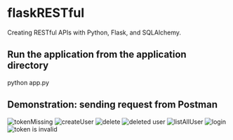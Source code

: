 # flaskRESTful
Creating RESTful APIs with Python, Flask, and SQLAlchemy.
## Run the application from the application directory 
python app.py 

## Demonstration: sending request from Postman
![tokenMissing](https://user-images.githubusercontent.com/34127747/60705087-81ee2980-9f06-11e9-9124-094f26b61184.PNG)
![createUser](https://user-images.githubusercontent.com/34127747/60705088-8286c000-9f06-11e9-8318-cc895c179aa3.PNG)
![delete](https://user-images.githubusercontent.com/34127747/60705090-8286c000-9f06-11e9-89f8-bf05dec662ce.PNG)
![deleted user](https://user-images.githubusercontent.com/34127747/60705091-8286c000-9f06-11e9-92eb-33d7946d24dc.PNG)
![listAllUser](https://user-images.githubusercontent.com/34127747/60705092-831f5680-9f06-11e9-9a98-c2e0e3417323.PNG)
![login](https://user-images.githubusercontent.com/34127747/60705093-831f5680-9f06-11e9-96ae-145c5f88b92a.PNG)
![token is invalid](https://user-images.githubusercontent.com/34127747/60705095-831f5680-9f06-11e9-88fd-a7489f3e36af.PNG)
